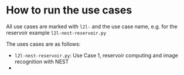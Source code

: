 # How to run the use cases

All use cases are marked with `l2l-` and the use case name, e.g. for the reservoir example `l2l-nest-reservoir.py`

The uses cases are as follows:
 - `l2l-nest-reservoir.py`: Use Case 1, reservoir computing and image recognition with NEST
 -
